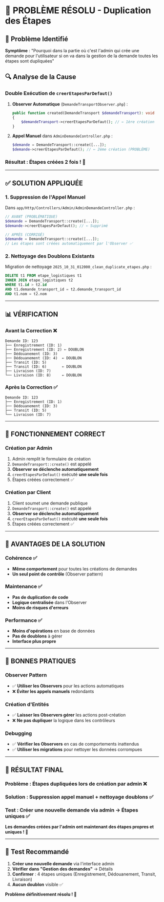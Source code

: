 # 🔧 **PROBLÈME RÉSOLU - Duplication des Étapes** 

## 🎯 **Problème Identifié**
**Symptôme** : "Pourquoi dans la partie où c'est l'admin qui crée une demande pour l'utilisateur si on va dans la gestion de la demande toutes les étapes sont dupliquées"

## 🔍 **Analyse de la Cause**

### **Double Exécution de `creerEtapesParDefaut()`**

1. **Observer Automatique** (`DemandeTransportObserver.php`) :
   ```php
   public function created(DemandeTransport $demandeTransport): void
   {
       $demandeTransport->creerEtapesParDefaut(); // ← 1ère création
   }
   ```

2. **Appel Manuel** dans `AdminDemandeController.php` :
   ```php
   $demande = DemandeTransport::create([...]);
   $demande->creerEtapesParDefaut(); // ← 2ème création (PROBLÈME)
   ```

### **Résultat** : Étapes créées **2 fois** ! 🔄

---

## ✅ **SOLUTION APPLIQUÉE**

### **1. Suppression de l'Appel Manuel**
Dans `app/Http/Controllers/Admin/AdminDemandeController.php` :
```php
// AVANT (PROBLÉMATIQUE)
$demande = DemandeTransport::create([...]);
$demande->creerEtapesParDefaut(); // ← Supprimé

// APRÈS (CORRIGÉ)
$demande = DemandeTransport::create([...]);
// Les étapes sont créées automatiquement par l'Observer ✅
```

### **2. Nettoyage des Doublons Existants**
Migration de nettoyage `2025_10_31_012000_clean_duplicate_etapes.php` :
```sql
DELETE t1 FROM etape_logistiques t1
INNER JOIN etape_logistiques t2 
WHERE t1.id > t2.id 
AND t1.demande_transport_id = t2.demande_transport_id 
AND t1.nom = t2.nom
```

---

## 📊 **VÉRIFICATION**

### **Avant la Correction** ❌
```
Demande ID: 123
├── Enregistrement (ID: 1)
├── Enregistrement (ID: 2) ← DOUBLON
├── Dédouanement (ID: 3)  
├── Dédouanement (ID: 4)  ← DOUBLON
├── Transit (ID: 5)
├── Transit (ID: 6)       ← DOUBLON
├── Livraison (ID: 7)
└── Livraison (ID: 8)     ← DOUBLON
```

### **Après la Correction** ✅
```
Demande ID: 123
├── Enregistrement (ID: 1)
├── Dédouanement (ID: 3)  
├── Transit (ID: 5)
└── Livraison (ID: 7)
```

---

## 🎯 **FONCTIONNEMENT CORRECT**

### **Création par Admin**
1. Admin remplit le formulaire de création
2. `DemandeTransport::create()` est appelé
3. **Observer se déclenche automatiquement** 
4. `creerEtapesParDefaut()` exécuté **une seule fois**
5. Étapes créées correctement ✅

### **Création par Client**
1. Client soumet une demande publique
2. `DemandeTransport::create()` est appelé
3. **Observer se déclenche automatiquement**
4. `creerEtapesParDefaut()` exécuté **une seule fois**
5. Étapes créées correctement ✅

---

## 🚀 **AVANTAGES DE LA SOLUTION**

### **Cohérence** ✅
- **Même comportement** pour toutes les créations de demandes
- **Un seul point de contrôle** (Observer pattern)

### **Maintenance** ✅
- **Pas de duplication de code**
- **Logique centralisée** dans l'Observer
- **Moins de risques d'erreurs**

### **Performance** ✅
- **Moins d'opérations** en base de données
- **Pas de doublons** à gérer
- **Interface plus propre**

---

## 📝 **BONNES PRATIQUES**

### **Observer Pattern** 
- ✅ **Utiliser les Observers** pour les actions automatiques
- ❌ **Éviter les appels manuels** redondants

### **Création d'Entités**
- ✅ **Laisser les Observers gérer** les actions post-création
- ❌ **Ne pas dupliquer** la logique dans les contrôleurs

### **Debugging**
- ✅ **Vérifier les Observers** en cas de comportements inattendus
- ✅ **Utiliser les migrations** pour nettoyer les données corrompues

---

## 🎉 **RÉSULTAT FINAL**

### **Problème** : Étapes dupliquées lors de création par admin ❌
### **Solution** : Suppression appel manuel + nettoyage doublons ✅
### **Test** : Créer une nouvelle demande via admin → Étapes uniques ✅

**Les demandes créées par l'admin ont maintenant des étapes propres et uniques ! 🚀**

---

## 🧪 **Test Recommandé**

1. **Créer une nouvelle demande** via l'interface admin
2. **Vérifier dans "Gestion des demandes"** → Détails
3. **Confirmer** : 4 étapes uniques (Enregistrement, Dédouanement, Transit, Livraison)
4. **Aucun doublon** visible ✅

**Problème définitivement résolu ! 🎯**